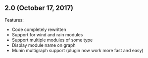 ## 2.0 (October 17, 2017)

Features:

  - Code completely rewritten
  - Support for wind and rain modules
  - Support multiple modules of some type
  - Display module name on graph
  - Munin multigraph support (plugin now work more fast and easy)

